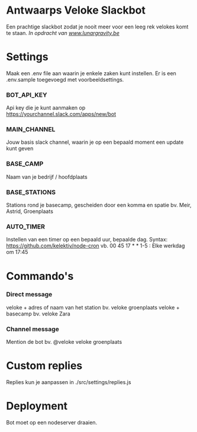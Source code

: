 # Antwaarps Veloke Slackbot
Een prachtige slackbot zodat je nooit meer voor een leeg rek velokes komt te staan.
*In opdracht van www.lunargravity.be*

# Settings
Maak een .env file aan waarin je enkele zaken kunt instellen. Er is een .env.sample toegevoegd met voorbeeldsettings.

### BOT_API_KEY
Api key die je kunt aanmaken op https://yourchannel.slack.com/apps/new/bot

### MAIN_CHANNEL
Jouw basis slack channel, waarin je op een bepaald moment een update kunt geven

### BASE_CAMP
Naam van je bedrijf / hoofdplaats

### BASE_STATIONS
Stations rond je basecamp, gescheiden door een komma en spatie
bv. Meir, Astrid, Groenplaats

### AUTO_TIMER
Instellen van een timer op een bepaald uur, bepaalde dag. Syntax: https://github.com/kelektiv/node-cron
vb. 00 45 17 * * 1-5 : Elke werkdag om 17:45

# Commando's
### Direct message
veloke + adres of naam van het station bv. veloke groenplaats
veloke + basecamp bv. veloke Zara

### Channel message
Mention de bot bv. @veloke veloke groenplaats

# Custom replies
Replies kun je aanpassen in ./src/settings/replies.js

# Deployment
Bot moet op een nodeserver draaien.
